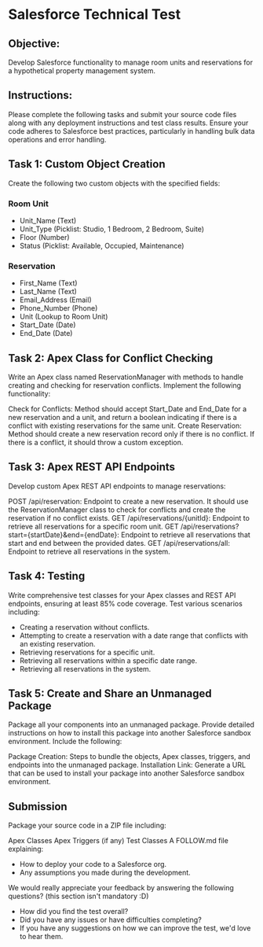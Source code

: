# Salesforce Technical Test

## Objective:
Develop Salesforce functionality to manage room units and reservations for a hypothetical property management system.

## Instructions:
Please complete the following tasks and submit your source code files along with any deployment instructions and test class results. Ensure your code adheres to Salesforce best practices, particularly in handling bulk data operations and error handling.

## Task 1: Custom Object Creation
Create the following two custom objects with the specified fields:

### Room Unit

- Unit_Name (Text)
- Unit_Type (Picklist: Studio, 1 Bedroom, 2 Bedroom, Suite)
- Floor (Number)
- Status (Picklist: Available, Occupied, Maintenance)

### Reservation

- First_Name (Text)
- Last_Name (Text)
- Email_Address (Email)
- Phone_Number (Phone)
- Unit (Lookup to Room Unit)
- Start_Date (Date)
- End_Date (Date)

## Task 2: Apex Class for Conflict Checking
Write an Apex class named ReservationManager with methods to handle creating and checking for reservation conflicts. Implement the following functionality:

Check for Conflicts: Method should accept Start_Date and End_Date for a new reservation and a unit, and return a boolean indicating if there is a conflict with existing reservations for the same unit.
Create Reservation: Method should create a new reservation record only if there is no conflict. If there is a conflict, it should throw a custom exception.

## Task 3: Apex REST API Endpoints
Develop custom Apex REST API endpoints to manage reservations:

POST /api/reservation: Endpoint to create a new reservation. It should use the ReservationManager class to check for conflicts and create the reservation if no conflict exists.
GET /api/reservations/{unitId}: Endpoint to retrieve all reservations for a specific room unit.
GET /api/reservations?start={startDate}&end={endDate}: Endpoint to retrieve all reservations that start and end between the provided dates.
GET /api/reservations/all: Endpoint to retrieve all reservations in the system.

## Task 4: Testing
Write comprehensive test classes for your Apex classes and REST API endpoints, ensuring at least 85% code coverage. Test various scenarios including:

- Creating a reservation without conflicts.
- Attempting to create a reservation with a date range that conflicts with an existing reservation.
- Retrieving reservations for a specific unit.
- Retrieving all reservations within a specific date range.
- Retrieving all reservations in the system.

## Task 5: Create and Share an Unmanaged Package
Package all your components into an unmanaged package. Provide detailed instructions on how to install this package into another Salesforce sandbox environment. Include the following:

Package Creation: Steps to bundle the objects, Apex classes, triggers, and endpoints into the unmanaged package.
Installation Link: Generate a URL that can be used to install your package into another Salesforce sandbox environment.

## Submission
Package your source code in a ZIP file including:

Apex Classes
Apex Triggers (if any)
Test Classes
A FOLLOW.md file explaining:
- How to deploy your code to a Salesforce org.
- Any assumptions you made during the development.

We would really appreciate your feedback by answering the following questions? (this section isn't mandatory :D)
- How did you find the test overall?
- Did you have any issues or have difficulties completing?
- If you have any suggestions on how we can improve the test, we'd love to hear them.
